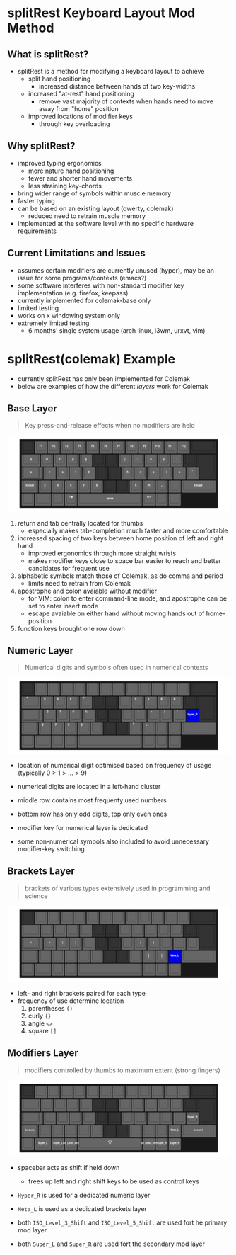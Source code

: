 # splitRest Keyboard Layout Mod Method

## What is splitRest?

* splitRest is a method for modifying a keyboard layout to achieve
    * split hand positioning
      * increased distance between hands of two key-widths
    * increased "at-rest" hand positioning
      * remove vast majority of contexts when hands need to move away from "home" position
    * improved locations of modifier keys
      * through key overloading

## Why splitRest?

* improved typing ergonomics
  * more nature hand positioning
  * fewer and shorter hand movements
  * less straining key-chords
* bring wider range of symbols within muscle memory
* faster typing
* can be based on an existing layout (qwerty, colemak)
  * reduced need to retrain muscle memory
* implemented at the software level with no specific hardware requirements

## Current Limitations and Issues

* assumes certain modifiers are currently unused (hyper), may be an issue for some programs/contexts (emacs?)
* some software interferes with non-standard modifier key implementation (e.g. firefox, keepass)
* currently implemented for colemak-base only
* limited testing
* works on x windowing system only
* extremely limited testing
    * 6 months' single system usage (arch linux, i3wm, urxvt, vim)

# splitRest(colemak) Example

* currently splitRest has only been implemented for Colemak
* below are examples of how the different *layers* work for Colemak

## Base Layer

> Key press-and-release effects when no modifiers are held
  
![](images/base.png?raw=true)


1. return and tab centrally located for thumbs
    * especially makes tab-completion much faster and more comfortable
2. increased spacing of two keys between home position of left and right hand
    * improved ergonomics through more straight wrists
    * makes modifier keys close to space bar easier to reach and better candidates for frequent use
3. alphabetic symbols match those of Colemak, as do comma and period
    * limits need to retrain from Colemak
4. apostrophe and colon avaiable without modifier
    * for VIM: colon to enter command-line mode, and apostrophe can be set to enter insert mode
    * escape avaiable on either hand without moving hands out of home-position
5. function keys brought one row down


## Numeric Layer

> Numerical digits and symbols often used in numerical contexts

![](images/numeric.png?raw=true)


* location of numerical digit optimised based on frequency of usage (typically 0 > 1 > ... > 9)

* numerical digits are located in a left-hand cluster
* middle row contains most frequenty used numbers
* bottom row has only odd digits, top only even ones
* modifier key for numerical layer is dedicated
* some non-numerical symbols also included to avoid unnecessary modifier-key switching


## Brackets Layer

> brackets of various types extensively used in programming and science

![](images/brackets.png?raw=true)

* left- and right brackets paired for each type
* frequency of use determine location
    1. parentheses `()`
    2. curly `{}`
    3. angle `<>`
    4. square `[]`


## Modifiers Layer

> modifiers controlled by thumbs to maximum extent (strong fingers)

![](images/modifiers.png?raw=true)

* spacebar acts as shift if held down
    * frees up left and right shift keys to be used as control keys

* `Hyper_R` is used for a dedicated numeric layer
* `Meta_L` is used as a dedicated brackets layer
* both `ISO_Level_3_Shift` and `ISO_Level_5_Shift` are used fort he primary mod layer
* both `Super_L` and `Super_R` are used fort the secondary mod layer
